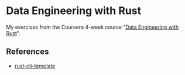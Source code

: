 # Data Engineering with Rust
My exercises from the Coursera 4-week course "[Data Engineering with Rust](https://www.coursera.org/learn/data-engineering-rust)".

## References

* [rust-cli-template](https://github.com/kbknapp/rust-cli-template)
